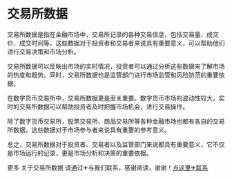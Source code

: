# 交易所数据

交易所数据是指在金融市场中，交易所记录的各种交易信息，包括交易量、成交价、成交时间等。这些数据对于投资者和交易者来说具有重要意义，可以帮助他们进行交易决策和市场分析。

交易所数据可以反映出市场的实时情况，投资者可以通过分析这些数据来了解市场的热度和趋势。同时，交易所数据也是监管部门进行市场监管和风险防范的重要依据。

在数字货币交易所中，交易所数据更是至关重要。数字货币市场的波动性较大，实时的交易所数据可以帮助投资者及时把握市场机会，进行交易操作。

除了数字货币交易所，股票交易所、商品交易所等各种金融市场也都有各自的交易所数据，这些数据对于市场参与者来说具有重要的参考意义。

总之，交易所数据对于投资者、交易者以及监管部门来说都具有重要意义，它不仅是市场运行的记录，更是市场分析和决策的重要依据。

更多 关于交易所数据 请通过✈与我们联系，感谢阅读，谢谢！[点这里✈联系](https://d.k02.cc)